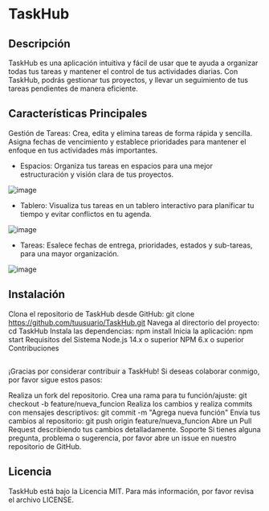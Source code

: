 # TaskHub 
## Descripción
TaskHub es una aplicación intuitiva y fácil de usar que te ayuda a organizar todas tus tareas y mantener el control de tus actividades diarias. Con TaskHub, podrás gestionar tus proyectos, y llevar un seguimiento de tus tareas pendientes de manera eficiente. 

## Características Principales
Gestión de Tareas: Crea, edita y elimina tareas de forma rápida y sencilla. Asigna fechas de vencimiento y establece prioridades para mantener el enfoque en tus actividades más importantes.

* Espacios: Organiza tus tareas en espacios para una mejor estructuración y visión clara de tus proyectos.

![image](https://github.com/MiguelMR86/TaskHub/assets/90867675/239665aa-a753-48b3-9220-a8b680cb4e6a)

* Tablero: Visualiza tus tareas en un tablero interactivo para planificar tu tiempo y evitar conflictos en tu agenda.

![image](https://github.com/MiguelMR86/TaskHub/assets/90867675/1ce65a82-a1b8-464b-97e8-71642ba91204)

* Tareas: Esalece fechas de entrega, prioridades, estados y sub-tareas, para una mayor organización.

![image](https://github.com/MiguelMR86/TaskHub/assets/90867675/646e2fe8-5e2d-4705-b251-96bb9834831c)

## Instalación
Clona el repositorio de TaskHub desde GitHub: git clone https://github.com/tuusuario/TaskHub.git
Navega al directorio del proyecto: cd TaskHub
Instala las dependencias: npm install
Inicia la aplicación: npm start
Requisitos del Sistema
Node.js 14.x o superior
NPM 6.x o superior
Contribuciones

## 
¡Gracias por considerar contribuir a TaskHub! Si deseas colaborar conmigo, por favor sigue estos pasos:

Realiza un fork del repositorio.
Crea una rama para tu función/ajuste: git checkout -b feature/nueva_funcion
Realiza los cambios y realiza commits con mensajes descriptivos: git commit -m "Agrega nueva función"
Envía tus cambios al repositorio: git push origin feature/nueva_funcion
Abre un Pull Request describiendo tus cambios detalladamente.
Soporte
Si tienes alguna pregunta, problema o sugerencia, por favor abre un issue en nuestro repositorio de GitHub.

## Licencia
TaskHub está bajo la Licencia MIT. Para más información, por favor revisa el archivo LICENSE.
